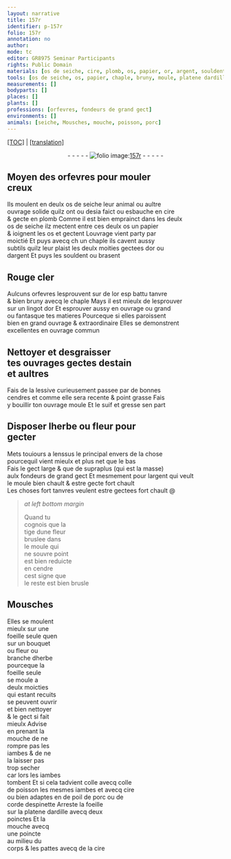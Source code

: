 ```yaml
---
layout: narrative
title: 157r
identifier: p-157r
folio: 157r
annotation: no
author:
mode: tc
editor: GR8975 Seminar Participants
rights: Public Domain
materials: [os de seiche, cire, plomb, os, papier, or, argent, souldent, Rouge cler, or esp battu tanvre, lingot dor, estain, lessive, cendres, suif, gresse, cendre, colle, colle de poisson, poil de porc, corde despinette, dardille]
tools: [os de seiche, os, papier, chaple, bruny, moule, platene dardille, poinctes, poincte]
measurements: []
bodyparts: []
places: []
plants: []
professions: [orfevres, fondeurs de grand gect]
environments: []
animals: [seiche, Mousches, mouche, poisson, porc]
---
```


 <p><a href="{{ site.baseurl }}/diplomatic/">[TOC]</a> | <a href="{{ site.baseurl }}/texts/p-157r_tl/" target="_blank">[translation]</a></p><div class="folio" align="center">- - - - - <a href="http://gallica.bnf.fr/ark:/12148/btv1b10500001g/f319.item.r=" target="_blank"><img src="https://cu-mkp.github.io/2017-workshop-edition/assets/photo-icon.png" alt="folio image: " style="display:inline-block; margin-bottom:-3px;"/>157r</a> - - - - - </div>  
  

## Moyen des <span class="pro">orfevres</span> pour mouler<br/> creux

 
Ils moulent en deulx <span class="tl"><span class="m">os de <span class="al">seiche</span></span></span> leur animal ou aultre<br/> ouvrage solide quilz ont ou desia faict ou esbauche en <span class="m">cire</span><br/> & gecte en <span class="m">plomb</span> Comme il est bien emprainct dans les deulx<br/> <span class="tl"><span class="m">os de <span class="al">seiche</span></span></span> ilz mectent entre ces deulx <span class="tl"><span class="m">os</span></span> un <span class="tl"><span class="m">papier</span></span><br/> & ioignent les <span class="tl"><span class="m">os</span></span> et gectent Louvrage vient party par<br/> moictié Et puys avecq <span class="del">ch</span> un <span class="tl">chaple</span> ils cavent aussy<br/> subtils quilz leur plaist les deulx moities gectees d<span class="m">or</span> ou<br/> d<span class="m">argent</span> Et puys les <span class="m">souldent</span> ou brasent
 
 
  

## <span class="m">Rouge cler</span>

 
Aulcuns <span class="pro">orfevres</span> lesprouvent sur de l<span class="m">or <span class="del">esp</span> battu tanvre</span><br/> & bien <span class="tl">bruny</span> avecq le <span class="tl">chaple</span> Mays il est mieulx de lesprouver<br/> sur un <span class="m">lingot dor</span> Et esprouver aussy en ouvrage ou gra<span class="exp">n</span>d<br/> ou fantasque tes matieres Pourceque si elles paroissent<br/> bien en grand ouvrage & extraordinaire Elles se demo<span class="exp">n</span>strent<br/> excellentes en ouvrage commun 
 
 
  

## Nettoyer et desgraisser<br/> tes ouvrages gectes d<span class="m">estain</span><br/> et aultres

 
Fais de la <span class="m">lessive</span> curieuse<span class="exp">m</span>ent passee par de bonnes<br/> <span class="m">cendres</span> et co<span class="exp">mm</span>e elle sera recente & point grasse Fais<br/> y bouillir ton ouvrage moule Et le <span class="m">suif</span> et <span class="m">gresse</span> sen p<span class="exp">ar</span>t
 
 
  

## Disposer lherbe ou fleur pour<br/> gecter

 
Mets touiours a lenssus le principal envers de la chose<br/> pourcequil vient mieulx et plus net que le bas<br/> Fais le gect large & que de supraplus (qui est la masse)<br/> aulx <span class="pro">fondeurs de grand gect</span> <span class="del">Et</span> mesmem<span class="exp">en</span>t pour l<span class="m">argent</span> qui veult<br/> le <span class="tl">moule</span> bien chault & estre gecte fort chault<br/> Les choses fort tanvres veulent estre gectees fort chault
 @ 
> *at left bottom margin*
> 
> 
>   Quand tu<br/> cognois que la<br/> tige dune fleur<br/> bruslee dans<br/> le <span class="tl">moule</span> qui<br/> ne souvre point<br/> est bien reduicte<br/> en <span class="m">cendre</span><br/> cest signe que<br/> le reste est bien brusle
 
 
  

## <span class="al">Mousches</span>

 
Elles se moulent<br/> mieulx sur une<br/> foeille seule que<span class="del">n</span><br/> sur un bouquet<br/> ou fleur ou<br/> branche dherbe<br/> pourceque la<br/> foeille seule<br/> se moule a<br/> deulx moicties<br/> qui estant recuits<br/> se peuvent ouvrir<br/> et bien nettoyer<br/> & le gect si fait<br/> mieulx Advise<br/> en prenant la<br/> <span class="al">mouche</span> de ne<br/> rompre pas les<br/> iambes & de ne<br/> la laisser pas<br/> trop secher<br/> car lors les iambes<br/> tombent Et si cela tadvient <span class="m">colle</span> avecq <span class="m">colle<br/> de <span class="al">poisson</span></span> les mesmes iambes et avecq <span class="m">cire</span><br/> ou bien adaptes en de <span class="m">poil de <span class="al">porc</span></span> ou de<br/> <span class="m">corde d<span class="mu">espinette</span></span> Arreste la foeille<br/> sur la <span class="tl">platene <span class="m">dardille</span></span> avecq deux<br/> <span class="tl">poinctes</span> Et la<br/> <span class="al">mouche</span> avecq<br/> une <span class="tl">poincte</span><br/> au milieu du<br/> corps & les pattes avecq de la <span class="m">cire</span>
 
 